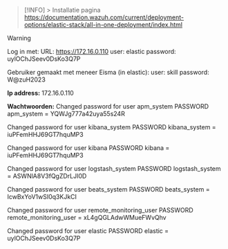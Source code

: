 

> [!INFO] >
> Installatie pagina https://documentation.wazuh.com/current/deployment-options/elastic-stack/all-in-one-deployment/index.html

> [!WARNING] 
> Log in met:
> URL: https://172.16.0.110
> user: elastic
> password: uylOChJSeev0DsKo3Q7P
> 
> Gebruiker gemaakt met meneer Eisma (in elastic):
> user: skill
> password: W@zuH2023


**Ip address:** 
172.16.0.110

**Wachtwoorden:**
Changed password for user apm_system
PASSWORD apm_system = YQWJg777a42uya55s24R

Changed password for user kibana_system
PASSWORD kibana_system = iuPFemHHJ69GT7hquMP3

Changed password for user kibana
PASSWORD kibana = iuPFemHHJ69GT7hquMP3

Changed password for user logstash_system
PASSWORD logstash_system = ASWNlA8V3fQgZDrLJI0D

Changed password for user beats_system
PASSWORD beats_system = IcwBxYoV1wSI0q3KJkCI

Changed password for user remote_monitoring_user
PASSWORD remote_monitoring_user = xL4gQGLAdwWMueFWvQhv

Changed password for user elastic
PASSWORD elastic = uylOChJSeev0DsKo3Q7P

